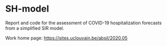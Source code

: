 # SH-model
Report and code for the assessment of COVID-19 hospitalization forecasts from a simplified SIR model.

Work home page: https://sites.uclouvain.be/absil/2020.05
